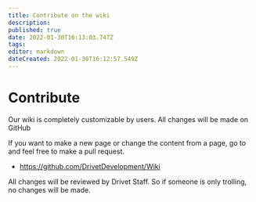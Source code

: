 ```yaml
---
title: Contribute on the wiki
description: 
published: true
date: 2022-01-30T16:13:03.747Z
tags: 
editor: markdown
dateCreated: 2022-01-30T16:12:57.549Z
---
```


# Contribute
Our wiki is completely customizable by users. All changes will be made on GitHub

If you want to make a new page or change the content from a page, go to  and feel free to make a pull request.

- https://github.com/DrivetDevelopment/Wiki

All changes will be reviewed by Drivet Staff. So if someone is only trolling, no changes will be made.